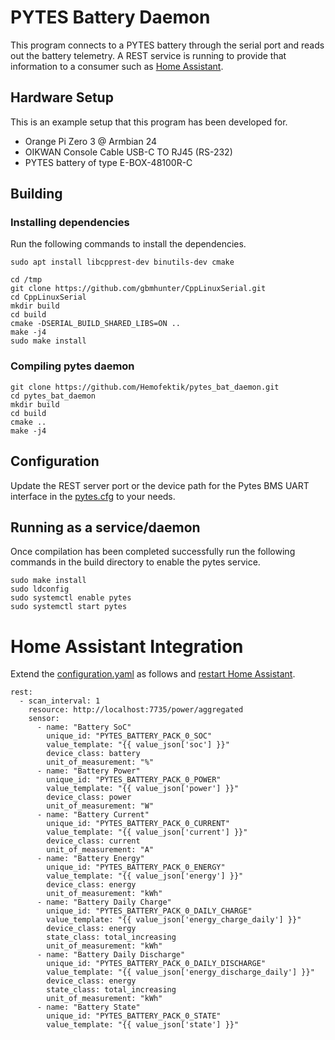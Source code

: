 # PYTES Battery Daemon

This program connects to a PYTES battery through the serial port and reads out the battery telemetry. A REST service is running to provide that information to a consumer such as [Home Assistant](https://www.home-assistant.io/).

## Hardware Setup

This is an example setup that this program has been developed for. 

 * Orange Pi Zero 3 @ Armbian 24
 * OIKWAN Console Cable USB-C TO RJ45 (RS-232)
 * PYTES battery of type E-BOX-48100R-C

## Building

### Installing dependencies

Run the following commands to install the dependencies.

```
sudo apt install libcpprest-dev binutils-dev cmake

cd /tmp
git clone https://github.com/gbmhunter/CppLinuxSerial.git
cd CppLinuxSerial
mkdir build
cd build
cmake -DSERIAL_BUILD_SHARED_LIBS=ON ..
make -j4
sudo make install
```

### Compiling pytes daemon

```
git clone https://github.com/Hemofektik/pytes_bat_daemon.git
cd pytes_bat_daemon
mkdir build
cd build
cmake ..
make -j4
```

## Configuration

Update the REST server port or the device path for the Pytes BMS UART interface in the [pytes.cfg](pytes.cfg) to your needs.

## Running as a service/daemon

Once compilation has been completed successfully run the following commands in the build directory to enable the pytes service.

```
sudo make install
sudo ldconfig
sudo systemctl enable pytes
sudo systemctl start pytes
```

# Home Assistant Integration

Extend the [configuration.yaml](https://www.home-assistant.io/docs/configuration/) as follows and [restart Home Assistant](https://www.home-assistant.io/docs/configuration/#reloading-the-configuration-to-apply-changes).

```
rest:
  - scan_interval: 1
    resource: http://localhost:7735/power/aggregated
    sensor:
      - name: "Battery SoC"
        unique_id: "PYTES_BATTERY_PACK_0_SOC"
        value_template: "{{ value_json['soc'] }}"
        device_class: battery
        unit_of_measurement: "%"
      - name: "Battery Power"
        unique_id: "PYTES_BATTERY_PACK_0_POWER"
        value_template: "{{ value_json['power'] }}"
        device_class: power
        unit_of_measurement: "W"
      - name: "Battery Current"
        unique_id: "PYTES_BATTERY_PACK_0_CURRENT"
        value_template: "{{ value_json['current'] }}"
        device_class: current
        unit_of_measurement: "A"
      - name: "Battery Energy"
        unique_id: "PYTES_BATTERY_PACK_0_ENERGY"
        value_template: "{{ value_json['energy'] }}"
        device_class: energy
        unit_of_measurement: "kWh"
      - name: "Battery Daily Charge"
        unique_id: "PYTES_BATTERY_PACK_0_DAILY_CHARGE"
        value_template: "{{ value_json['energy_charge_daily'] }}"
        device_class: energy
        state_class: total_increasing
        unit_of_measurement: "kWh"
      - name: "Battery Daily Discharge"
        unique_id: "PYTES_BATTERY_PACK_0_DAILY_DISCHARGE"
        value_template: "{{ value_json['energy_discharge_daily'] }}"
        device_class: energy
        state_class: total_increasing
        unit_of_measurement: "kWh"
      - name: "Battery State"
        unique_id: "PYTES_BATTERY_PACK_0_STATE"
        value_template: "{{ value_json['state'] }}"
```